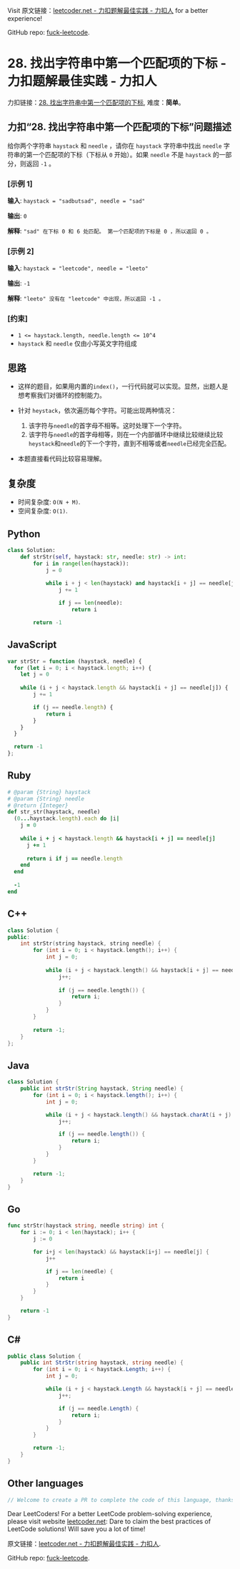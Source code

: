 Visit 原文链接：[leetcoder.net - 力扣题解最佳实践 - 力扣人](https://leetcoder.net/zh/leetcode/28-find-the-index-of-the-first-occurrence-in-a-string) for a better experience!

GitHub repo: [fuck-leetcode](https://github.com/fuck-leetcode/fuck-leetcode).

# 28. 找出字符串中第一个匹配项的下标 - 力扣题解最佳实践 - 力扣人

力扣链接：[28. 找出字符串中第一个匹配项的下标](https://leetcode.cn/problems/find-the-index-of-the-first-occurrence-in-a-string), 难度：**简单**。

## 力扣“28. 找出字符串中第一个匹配项的下标”问题描述

给你两个字符串 `haystack` 和 `needle` ，请你在 `haystack` 字符串中找出 `needle` 字符串的第一个匹配项的下标（下标从 `0` 开始）。如果 `needle` 不是 `haystack` 的一部分，则返回 `-1` 。

### [示例 1]

**输入**: `haystack = "sadbutsad", needle = "sad"`

**输出**: `0`

**解释**: `"sad" 在下标 0 和 6 处匹配。
第一个匹配项的下标是 0 ，所以返回 0 。`

### [示例 2]

**输入**: `haystack = "leetcode", needle = "leeto"`

**输出**: `-1`

**解释**: `"leeto" 没有在 "leetcode" 中出现，所以返回 -1 。`

### [约束]

- `1 <= haystack.length, needle.length <= 10^4`
- `haystack` 和 `needle` 仅由小写英文字符组成

## 思路

- 这样的题目，如果用内置的`index()`，一行代码就可以实现。显然，出题人是想考察我们对循环的控制能力。
- 针对 `heystack`，依次遍历每个字符。可能出现两种情况：
	1. 该字符与`needle`的首字母不相等。这时处理下一个字符。
	2. 该字符与`needle`的首字母相等，则在一个内部循环中继续比较继续比较`heystack`和`needle`的下一个字符，直到不相等或者`needle`已经完全匹配。

- 本题直接看代码比较容易理解。

## 复杂度

- 时间复杂度: `O(N + M)`.
- 空间复杂度: `O(1)`.

## Python

```python
class Solution:
    def strStr(self, haystack: str, needle: str) -> int:
        for i in range(len(haystack)):
            j = 0
            
            while i + j < len(haystack) and haystack[i + j] == needle[j]:
                j += 1

                if j == len(needle):
                    return i

        return -1
```

## JavaScript

```javascript
var strStr = function (haystack, needle) {
  for (let i = 0; i < haystack.length; i++) {
    let j = 0
            
    while (i + j < haystack.length && haystack[i + j] == needle[j]) {
        j += 1

        if (j == needle.length) {
            return i
        }
    }
  }

  return -1
};
```

## Ruby

```ruby
# @param {String} haystack
# @param {String} needle
# @return {Integer}
def str_str(haystack, needle)
  (0...haystack.length).each do |i|
    j = 0
    
    while i + j < haystack.length && haystack[i + j] == needle[j]
      j += 1
      
      return i if j == needle.length
    end
  end
  
  -1
end
```

## C++

```cpp
class Solution {
public:
    int strStr(string haystack, string needle) {
        for (int i = 0; i < haystack.length(); i++) {
            int j = 0;
            
            while (i + j < haystack.length() && haystack[i + j] == needle[j]) {
                j++;
                
                if (j == needle.length()) {
                    return i;
                }
            }
        }
        
        return -1;
    }
};
```

## Java

```java
class Solution {
    public int strStr(String haystack, String needle) {
        for (int i = 0; i < haystack.length(); i++) {
            int j = 0;

            while (i + j < haystack.length() && haystack.charAt(i + j) == needle.charAt(j)) {
                j++;

                if (j == needle.length()) {
                    return i;
                }
            }
        }

        return -1;
    }
}
```

## Go

```go
func strStr(haystack string, needle string) int {
    for i := 0; i < len(haystack); i++ {
        j := 0

        for i+j < len(haystack) && haystack[i+j] == needle[j] {
            j++

            if j == len(needle) {
                return i
            }
        }
    }

    return -1
}
```

## C#

```csharp
public class Solution {
    public int StrStr(string haystack, string needle) {
        for (int i = 0; i < haystack.Length; i++) {
            int j = 0;

            while (i + j < haystack.Length && haystack[i + j] == needle[j]) {
                j++;

                if (j == needle.Length) {
                    return i;
                }
            }
        }

        return -1;
    }
}
```

## Other languages

```java
// Welcome to create a PR to complete the code of this language, thanks!
```

Dear LeetCoders! For a better LeetCode problem-solving experience, please visit website [leetcoder.net](https://leetcoder.net): Dare to claim the best practices of LeetCode solutions! Will save you a lot of time!

原文链接：[leetcoder.net - 力扣题解最佳实践 - 力扣人](https://leetcoder.net/zh/leetcode/28-find-the-index-of-the-first-occurrence-in-a-string).

GitHub repo: [fuck-leetcode](https://github.com/fuck-leetcode/fuck-leetcode).
